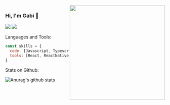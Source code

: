 <img align='right' src="https://cdn.dribbble.com/users/933737/screenshots/5847331/me50fps.gif" width="300">

### Hi, I'm Gabi  👋
[![](https://img.shields.io/badge/LinkedIn-gabirabelo-blue)](https://www.linkedin.com/in/gabriela-rabelo/)
[![](https://img.shields.io/badge/Gmail-gabirrabelo%40gmail.com-red)](mailto:gabirrabelo@gmail.com)


Languages and Tools:
```javascript
const skills = {
  code: [Javascript, Typescript, HTML, CSS],
  tools: [React, ReactNative, Node, Storybook, Styled-Components],
}
```

Stats on Github:

![Anurag's github stats](https://github-readme-stats.vercel.app/api?username=gabirabelo&bg_color=30,e96443,904e95&title_color=fff&text_color=fff)
